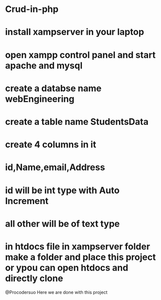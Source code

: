 # Crud-in-php
# install xampserver in your laptop
# open xampp control panel and start apache and mysql
# create a databse name webEngineering
# create a table name StudentsData
# create 4 columns in it
# id,Name,email,Address
# id will be int type with Auto Increment
# all other will be of text type
# in htdocs file in xampserver folder make a folder and place this project or ypou can open htdocs and directly clone 
@Procodersuo Here we are done with this project
